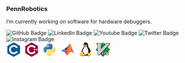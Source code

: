 ### PennRobotics

I’m currently working on software for hardware debuggers.

<div id="badges">
  <img src="https://img.shields.io/badge/GitHub-darkslategrey?style=plastic&logo=github&logoColor=white" alt="GitHub Badge"/>
  <img src="https://img.shields.io/badge/LinkedIn-blue?style=plastic&logo=linkedin&logoColor=white" alt="LinkedIn Badge"/>
  <img src="https://img.shields.io/badge/YouTube-red?style=plastic&logo=youtube&logoColor=white" alt="Youtube Badge"/>
  <img src="https://img.shields.io/badge/Twitter-blue?style=plastic&logo=twitter&logoColor=white" alt="Twitter Badge"/>
  <img src="https://img.shields.io/badge/Instagram-lightcoral?style=plastic&logo=instagram&logoColor=white" alt="Instagram Badge"/>
</div>

  
<div>
  <img src="https://github.com/devicons/devicon/blob/master/icons/c/c-plain.svg" title="C" alt="C" width="40" height="40"/>&nbsp;
  <img src="https://github.com/devicons/devicon/blob/master/icons/cplusplus/cplusplus-plain.svg" title="C++" alt="C++" width="40" height="40"/>&nbsp;
  <img src="https://github.com/devicons/devicon/blob/master/icons/python/python-original.svg" title="Python" alt="Python" width="40" height="40"/>&nbsp;
  <img src="https://github.com/devicons/devicon/blob/master/icons/matlab/matlab-original.svg" title="Matlab" alt="Matlab" width="40" height="40"/>&nbsp;
  <img src="https://github.com/devicons/devicon/blob/master/icons/linux/linux-original.svg" title="Linux" alt="Linux" width="40" height="40"/>&nbsp;
  <img src="https://github.com/devicons/devicon/blob/master/icons/vim/vim-original.svg" title="Vim" alt="Vim" width="40" height="40"/>
</div>
